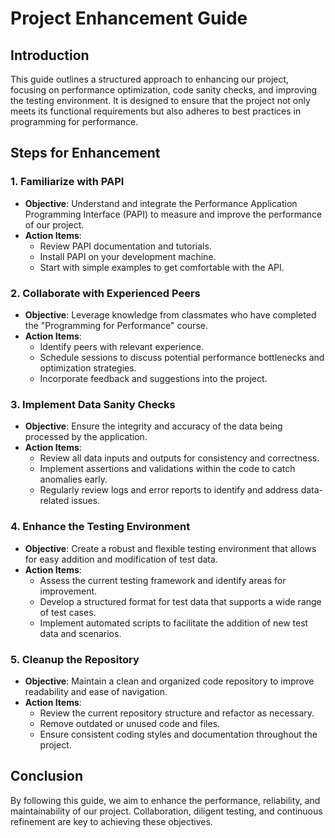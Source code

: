 # Project Enhancement Guide

## Introduction

This guide outlines a structured approach to enhancing our project, focusing on performance optimization, code sanity checks, and improving the testing environment. It is designed to ensure that the project not only meets its functional requirements but also adheres to best practices in programming for performance.

## Steps for Enhancement

### 1. Familiarize with PAPI

- **Objective**: Understand and integrate the Performance Application Programming Interface (PAPI) to measure and improve the performance of our project.
- **Action Items**:
  - Review PAPI documentation and tutorials.
  - Install PAPI on your development machine.
  - Start with simple examples to get comfortable with the API.

### 2. Collaborate with Experienced Peers

- **Objective**: Leverage knowledge from classmates who have completed the "Programming for Performance" course.
- **Action Items**:
  - Identify peers with relevant experience.
  - Schedule sessions to discuss potential performance bottlenecks and optimization strategies.
  - Incorporate feedback and suggestions into the project.

### 3. Implement Data Sanity Checks

- **Objective**: Ensure the integrity and accuracy of the data being processed by the application.
- **Action Items**:
  - Review all data inputs and outputs for consistency and correctness.
  - Implement assertions and validations within the code to catch anomalies early.
  - Regularly review logs and error reports to identify and address data-related issues.

### 4. Enhance the Testing Environment

- **Objective**: Create a robust and flexible testing environment that allows for easy addition and modification of test data.
- **Action Items**:
  - Assess the current testing framework and identify areas for improvement.
  - Develop a structured format for test data that supports a wide range of test cases.
  - Implement automated scripts to facilitate the addition of new test data and scenarios.

### 5. Cleanup the Repository

- **Objective**: Maintain a clean and organized code repository to improve readability and ease of navigation.
- **Action Items**:
  - Review the current repository structure and refactor as necessary.
  - Remove outdated or unused code and files.
  - Ensure consistent coding styles and documentation throughout the project.

## Conclusion

By following this guide, we aim to enhance the performance, reliability, and maintainability of our project. Collaboration, diligent testing, and continuous refinement are key to achieving these objectives.